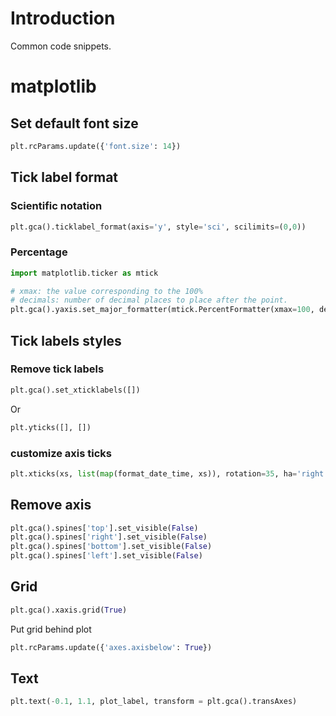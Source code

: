 # Introduction

Common code snippets.

# matplotlib

## Set default font size

```python
plt.rcParams.update({'font.size': 14})
```

## Tick label format

### Scientific notation

```python
plt.gca().ticklabel_format(axis='y', style='sci', scilimits=(0,0))
```

### Percentage

```python
import matplotlib.ticker as mtick

# xmax: the value corresponding to the 100%
# decimals: number of decimal places to place after the point. 
plt.gca().yaxis.set_major_formatter(mtick.PercentFormatter(xmax=100, decimals=None))
````

## Tick labels styles

### Remove tick labels

```python
plt.gca().set_xticklabels([])
```

Or

```python
plt.yticks([], [])
```

### customize axis ticks

```python
plt.xticks(xs, list(map(format_date_time, xs)), rotation=35, ha='right', fontsize=fontsize);
```

## Remove axis

```python
plt.gca().spines['top'].set_visible(False)
plt.gca().spines['right'].set_visible(False)
plt.gca().spines['bottom'].set_visible(False)
plt.gca().spines['left'].set_visible(False)
```

## Grid

```python
plt.gca().xaxis.grid(True)
```

Put grid behind plot

```python
plt.rcParams.update({'axes.axisbelow': True})
```


## Text

```python
plt.text(-0.1, 1.1, plot_label, transform = plt.gca().transAxes)
```
